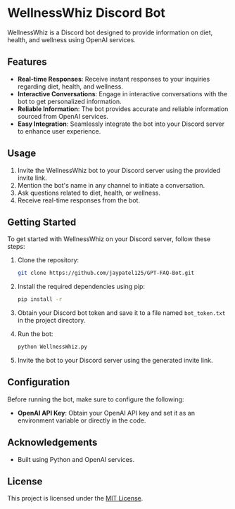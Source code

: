 # WellnessWhiz Discord Bot

WellnessWhiz is a Discord bot designed to provide information on diet, health, and wellness using OpenAI services.

## Features

- **Real-time Responses**: Receive instant responses to your inquiries regarding diet, health, and wellness.
- **Interactive Conversations**: Engage in interactive conversations with the bot to get personalized information.
- **Reliable Information**: The bot provides accurate and reliable information sourced from OpenAI services.
- **Easy Integration**: Seamlessly integrate the bot into your Discord server to enhance user experience.

## Usage

1. Invite the WellnessWhiz bot to your Discord server using the provided invite link.
2. Mention the bot's name in any channel to initiate a conversation.
3. Ask questions related to diet, health, or wellness.
4. Receive real-time responses from the bot.

## Getting Started

To get started with WellnessWhiz on your Discord server, follow these steps:

1. Clone the repository:

    ```bash
    git clone https://github.com/jaypatel125/GPT-FAQ-Bot.git
    ```

2. Install the required dependencies using pip:

    ```bash
    pip install -r
    ```

3. Obtain your Discord bot token and save it to a file named `bot_token.txt` in the project directory.

4. Run the bot:

    ```bash
    python WellnessWhiz.py
    ```

5. Invite the bot to your Discord server using the generated invite link.

## Configuration

Before running the bot, make sure to configure the following:

- **OpenAI API Key**: Obtain your OpenAI API key and set it as an environment variable or directly in the code.

## Acknowledgements

- Built using Python and OpenAI services.
  
## License

This project is licensed under the [MIT License](LICENSE).
